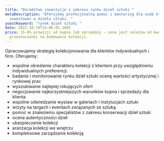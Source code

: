 ```yaml
---
title: "Doradztwo inwestycje z zakresu rynku dzieł sztuki "
metaDescription: "Oferujemy profesjonalną pomoc i mentoring dla osób które chcą
  inwestować w dzieła sztuki. "
yoastKeyword: "rynek dzieł sztuki "
date: 2022-10-19T14:06:01.189Z
price: 15-8% prowizji od kupna lub sprzedaży – cena jest zależna od kwoty
  przeznaczonej na budowanie kolekcji.
---
```

Opracowujemy strategię kolekcjonowania dla klientów indywidualnych i firm.
Oferujemy:

* wspólne określenie charakteru kolekcji z klientem przy uwzględnieniu indywidualnych preferencji.
* badanie i monitorowanie rynku dzieł sztuki ocenę wartości artystycznej i rynkowej prac
* wyszukiwanie najlepiej rokujących ofert
* negocjowanie najkorzystniejszych warunków kupna i sprzedaży dla klienta
* wspólne odwiedzanie wystaw w galeriach i instytucjach sztuki
* wizyty na targach i eventach związanych ze sztuką
* pomoc w znalezieniu specjalistów z zakresu konserwacji dzieł sztuki
* ocena autentyczności dzieł
* ubezpieczenie kolekcji
*  aranżacja kolekcji we wnętrzu
* kompleksowe zarządzanie kolekcją